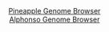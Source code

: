 <div id="Pineapple_Genome_Browser" align="center">
  <a href="https://igv.org/app/?sessionURL=blob:zZNra9swFIb_i6BlA8cXubFrQxlJ76Rdt6ROupRijm3Z0WJJrqQ4N_Lfp5aNfemg.bAx8AfpoMt7Hj3eopZIRQVHMcK217U9D1lIzcRyBKypyWdgRKG4hFoRC0lSEkl4TlC8RSUoDcnwxuycad2o2HGobjoMeCVs5dvAYCM4LJWdC.acirqGTEjQQiqnL6EVDq3azpJk0DS2udu3u04BGhyom5ngSjgN4VW6NOelv0ppRbhgJGWLWtPXAKnJYzIWdgmfepNRL8.JUgOyvi5OeoPr3tg_T6aXwek0ubuaJMHkcEQrDnohycll1BZTKdkBvhAcX9VVs.ayWuWEDdntgX92eL5qqCTqxAu90A.DEGODhvKCrP6nrs1H9.x8AN.z4WYUZd1ENg_j_Ab6q7M5PxNB7w997yxUi3xhTED5TIax51q.G1hdHHReht6x5bqRoSMFRfHjk4W0hHxulj9ukV43xhekyPPiVR0LCVkQieJO5LqhF0W4exQeuVHk7awtWsj676G9SIZR6OIexkFa0lobmYtU8UbZwLnd5qVdbfZkye79L8_hMp.HfsFH01F_IIb38gD329uvb9P0DQFz.esDmlbfk.mfePeeILbO9pVt81COy8pfzW8n989H7Arf3cz6x.N.8u3tn.wFz35oSiEZaLPeVMz0p28tSApcm0JLFc1oTfV6YiiKJYo97BttUS5qYTxEsso.uJZreV334289_d3T7gc-">Pineapple Genome Browser</a>
</div>
<div id="Alphonso_Genome_Browser" align="center">
  <a href="https://igv.org/app/?sessionURL=blob:zZLtatswGEbvRdCygWPLcmzHhjLcNGnSdkmbNAlLKUaxZUetLbmS7DQJufdpZWN_Vmh.bAwMsl708bxHZw8aIiTlDIQAmbZr2jYwgFzzzRSXVUFGuCQShBkuJDGAIBkRhCUEhHuQYanwbHKjd66VqmRoWVRVrRKznJvSMXGJd5zhjTQTXlpdXhR4xQVWXEjrXOCGWzRvWhuywlVl6rsd07VSrLCFi2rNmeRWRVgeb_R58a9SnBPGSxKXdaHoW4BY59EZUzPDX6LFNEoSIuU12Q7Ts.h6GM2d3mx56XWXs_FgMfMWp1OaM6xqQc7GA3v.2n9C5MmVXfitfxU4kdO.36l158S5OO29VlQQeWb7tu_4XsdxNBjKUvL6P_WsP3pk37cvy0n_ZlKj3bh3eXV7t51ny9G1JAuYv9P3wQAFT2rtAUjWwg9taDjQM1zktX782h0DwkDTEZyC8OHRAErg5Fkvf9gDta20LUCSl_pNHANwkRIBwlYAoW8HAXLbfhsGgX0w9qAWxd9D259NAh.iCCEvzmihtMppLFklTcyY2SSZme.OZFmMFI3SzcBZ1YPhsGnj.xN0XuWDRg_uNPojz7ZmoK9_e0Ld7EdS_RPzPhLEVKtjdRvQSGbNHPWePTX8Ohp3Lu68E9TvIlL32u8COg5OxkWJlV6vK3r607kGC4qZ0oWGSrqiBVXbhebINyC0kaPVBQkvuHYRiHz1CRrQsF34.beizuHx8B0-">Alphonso Genome Browser</a>
</div>
